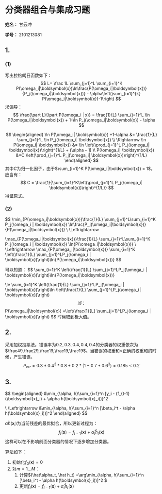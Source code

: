 # 分类器组合与集成习题

**姓名：** 甘云冲

**学号：** 2101213081

## 1.

### (1)

写出拉格朗日函数如下：
$$
L= 
\frac 1L \sum_{j=1}^L \sum_{i=1}^K P(\omega_i|\boldsymbol{x})\ln\frac{P(\omega_i|\boldsymbol{x})}{P_j(\omega_i|\boldsymbol{x})} - \alpha\left(\sum_{i=1}^{k} P(\omega_i|\boldsymbol{x})-1\right)
$$
求偏导：
$$
\frac{\part L}{\part P(\omega_i | x)} = \frac{1}{L} \sum_{j=1}^L \ln P(\omega_i|\boldsymbol{x}) + 1-\ln P_j(\omega_i|\boldsymbol{x}) - \alpha
$$

$$
\begin{aligned}
\ln P(\omega_i| \boldsymbol{x}) +1-\alpha &= \frac{1}{L} \sum_{j=1}^L \ln P_j(\omega_i| \boldsymbol{x})
\\
\Rightarrow
\ln P(\omega_i| \boldsymbol{x}) 
&= \ln \left(\prod_{j=1}^L P_j(\omega_i| \boldsymbol{x})\right)^{1/L}  + (\alpha - 1)
\\
P(\omega_i| \boldsymbol{x}) 
&=C  \left(\prod_{j=1}^L P_j(\omega_i| \boldsymbol{x})\right)^{1/L}
\end{aligned}
$$
其中$C$为归一化因子，由于$\sum_{i=1}^K P(\omega_i|\boldsymbol{x}) = 1$，应当有：
$$
C = \frac{1}{\sum_{i=1}^K\left(\prod_{j=1}^L P_j(\omega_i| \boldsymbol{x})\right)^{1/L}}
$$
得证原式。

### (2)

$$
\min_{P(\omega_i|\boldsymbol{x})}\frac{1}{L} \sum_{j=1}^L\sum_{i=1}^K P_j(\omega_i | \boldsymbol{x}) \ln\frac{P_j(\omega_i|\boldsymbol{x})}{P(\omega_i|\boldsymbol{x})}
\\
\Leftrightarrow

\max_{P(\omega_i|\boldsymbol{x})}\frac{1}{L} \sum_{j=1}^L\sum_{i=1}^K P_j(\omega_i | \boldsymbol{x}) \ln{P(\omega_i|\boldsymbol{x})}
\\
\Leftrightarrow
\max_{P(\omega_i|\boldsymbol{x})} \sum_{i=1}^K \left(\frac{1}{L} \sum_{j=1}^LP_j(\omega_i | \boldsymbol{x})\right)\ln{P(\omega_i|\boldsymbol{x})}
$$

可以知道：
$$
\sum_{i=1}^K \left(\frac{1}{L} \sum_{j=1}^LP_j(\omega_i | \boldsymbol{x})\right)\ln{P(\omega_i|\boldsymbol{x})}

\le \sum_{i=1}^K \left(\frac{1}{L} \sum_{j=1}^LP_j(\omega_i | \boldsymbol{x})\right)\ln \left(\frac{1}{L} \sum_{j=1}^LP_j(\omega_i | \boldsymbol{x})\right)
$$
当：
$$
P(\omega_i|\boldsymbol{x}) =\left(\frac{1}{L} \sum_{j=1}^LP_j(\omega_i | \boldsymbol{x})\right)
$$
时候取到极大值。

## 2.

采用加权投票法，错误率为$0.2,0.3,0.4,0.4,0.4$的分类器的权重依次为$\frac49,\frac29,\frac19,\frac19,\frac19$。当错误的权重和$>$正确的权重和的时候，产生错误。
$$
P_{err} = 0.3*0.4^3*0.8 + 0.2 * (1 - 0.7*0.6^3) = 0.185 < 0.2
$$

## 3.

$$
\begin{aligned}
&\min_{\alpha, h}\sum_{i=1}^n [y_i - (f_{t-1} (\boldsymbol{x}_i) + \alpha h(\boldsymbol{x}_i))]^2

\\
\Leftrightarrow
&\min_{\alpha, h}\sum_{i=1}^n [\beta_i^t - \alpha h(\boldsymbol{x}_i))]^2
\end{aligned}
$$


$\hat \alpha \hat h(\boldsymbol{x}_i)$为当前残差的最优拟合，所以更新过程为：
$$
f_t(\boldsymbol{x}) = f_{t-1}(\boldsymbol{x}) + \hat\alpha_t \hat h_t(\boldsymbol{x})
$$
这样可以在不影响前面分类器的情况下逐步增加分类器。

算法如下：

1. 初始化$f_0(\boldsymbol{x}) = 0$
2. 对$m=1\ldots M$：
   1. 计算$(\hat\alpha_t, \hat h_t) =\arg\min_{\alpha, h}\sum_{i=1}^n [\beta_i^t - \alpha h(\boldsymbol{x}_i))]^2 $
   2. 更新$f_t(\boldsymbol{x}) = f_{t-1}(\boldsymbol{x}) + \hat\alpha_t \hat h_t(\boldsymbol{x})$


